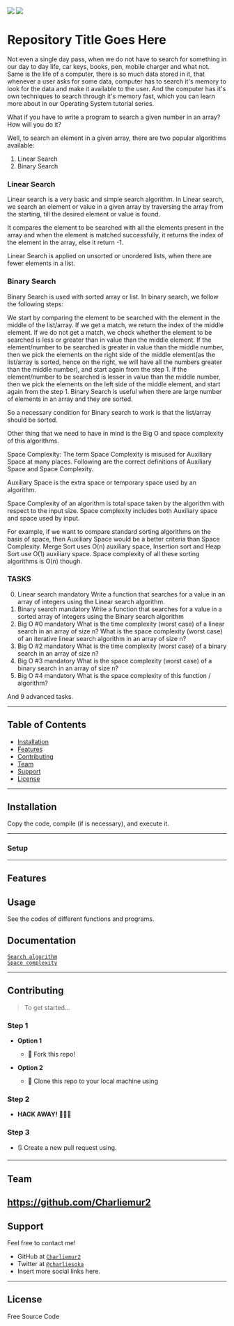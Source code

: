 <img src="https://www.cdn.geeksforgeeks.org/wp-content/uploads/Linear-Search.png">
<img src="https://www.cdn.geeksforgeeks.org/wp-content/uploads/Binary-Search.png">

# Repository Title Goes Here

Not even a single day pass, when we do not have to search for something in our day to day life, car keys, books, pen, mobile charger and what not. Same is the life of a computer, there is so much data stored in it, that whenever a user asks for some data, computer has to search it's memory to look for the data and make it available to the user. And the computer has it's own techniques to search through it's memory fast, which you can learn more about in our Operating System tutorial series.

What if you have to write a program to search a given number in an array? How will you do it?

Well, to search an element in a given array, there are two popular algorithms available:

1. Linear Search
2. Binary Search
### Linear Search ###
Linear search is a very basic and simple search algorithm. In Linear search, we search an element or value in a given array by traversing the array from the starting, till the desired element or value is found.

It compares the element to be searched with all the elements present in the array and when the element is matched successfully, it returns the index of the element in the array, else it return -1.

Linear Search is applied on unsorted or unordered lists, when there are fewer elements in a list.

### Binary Search ###
Binary Search is used with sorted array or list. In binary search, we follow the following steps:

We start by comparing the element to be searched with the element in the middle of the list/array.
If we get a match, we return the index of the middle element.
If we do not get a match, we check whether the element to be searched is less or greater than in value than the middle element.
If the element/number to be searched is greater in value than the middle number, then we pick the elements on the right side of the middle element(as the list/array is sorted, hence on the right, we will have all the numbers greater than the middle number), and start again from the step 1.
If the element/number to be searched is lesser in value than the middle number, then we pick the elements on the left side of the middle element, and start again from the step 1.
Binary Search is useful when there are large number of elements in an array and they are sorted.

So a necessary condition for Binary search to work is that the list/array should be sorted.

Other thing that we need to have in mind is the Big O and space complexity of this algorithms.

Space Complexity:
The term Space Complexity is misused for Auxiliary Space at many places. Following are the correct definitions of Auxiliary Space and Space Complexity.

Auxiliary Space is the extra space or temporary space used by an algorithm.

Space Complexity of an algorithm is total space taken by the algorithm with respect to the input size. Space complexity includes both Auxiliary space and space used by input.

For example, if we want to compare standard sorting algorithms on the basis of space, then Auxiliary Space would be a better criteria than Space Complexity. Merge Sort uses O(n) auxiliary space, Insertion sort and Heap Sort use O(1) auxiliary space. Space complexity of all these sorting algorithms is O(n) though.

### TASKS ###
0. Linear search mandatory
Write a function that searches for a value in an array of integers using the Linear search algorithm.
1. Binary search mandatory
Write a function that searches for a value in a sorted array of integers using the Binary search algorithm
2. Big O #0 mandatory
What is the time complexity (worst case) of a linear search in an array of size n?
What is the space complexity (worst case) of an iterative linear search algorithm in an array of size n?
4. Big O #2 mandatory
What is the time complexity (worst case) of a binary search in an array of size n?
5. Big O #3 mandatory
What is the space complexity (worst case) of a binary search in an array of size n?
6. Big O #4 mandatory
What is the space complexity of this function / algorithm?

And 9 advanced tasks.

---

## Table of Contents

- [Installation](#installation)
- [Features](#features)
- [Contributing](#contributing)
- [Team](#team)
- [Support](#support)
- [License](#license)


---

## Installation

Copy the code, compile (if is necessary), and execute it.

---

### Setup

---

## Features
## Usage 

See the codes of different functions and programs.

## Documentation 

<a href="https://intranet.hbtn.io/rltoken/ntNFhA9urmBxZfcn8gjsqw">`Search algorithm`</a><br>
<a href="https://intranet.hbtn.io/rltoken/pPScxisIQ0eOPBPXkjcEmg">`Space complexity`</a><br>

---

## Contributing

> To get started...

### Step 1

- **Option 1**
    - 🍴 Fork this repo!

- **Option 2**
    - 👯 Clone this repo to your local machine using 

### Step 2

- **HACK AWAY!** 🔨🔨🔨

### Step 3

- 🔃 Create a new pull request using. 
---

## Team

https://github.com/Charliemur2
---

## Support

Feel free to contact me!

- GitHub at <a href="https://github.com/Charliemur2">`Charliemur2`</a>
- Twitter at <a href="https://twitter.com/charliesoka">`@charliesoka`</a>
- Insert more social links here.

---

## License

Free Source Code
